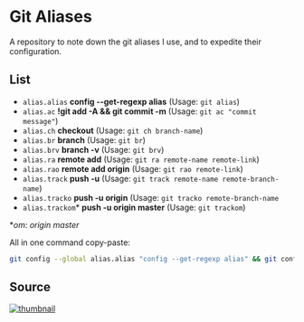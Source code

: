 # Git Aliases
A repository to note down the git aliases I use, and to expedite their configuration.

## List
- `alias.alias` **config --get-regexp alias** (Usage: `git alias`)<br />
- `alias.ac` **!git add -A && git commit -m** (Usage: `git ac "commit message"`)<br />
- `alias.ch` **checkout** (Usage: `git ch branch-name`)<br />
- `alias.br` **branch** (Usage: `git br`)<br />
- `alias.brv` **branch -v** (Usage: `git brv`)<br />
- `alias.ra` **remote add** (Usage: `git ra remote-name remote-link`)<br />
- `alias.rao` **remote add origin** (Usage: `git rao remote-link`)<br />
- `alias.track` **push -u** (Usage: `git track remote-name remote-branch-name`)<br />
- `alias.tracko` **push -u origin** (Usage: `git tracko remote-branch-name`<br />
- `alias.trackom`* **push -u origin master** (Usage: `git trackom`)<br />

\**om: origin master*

All in one command copy-paste: <br>
```bash
git config --global alias.alias "config --get-regexp alias" && git config --global alias.ac "!git add -A && git commit -m" && git config --global alias.ch "checkout" && git config --global alias.br "branch" && git config --global alias.brv "branch -vv" && git config --global alias.ra "remote add" && git config --global alias.rao "remote add origin" && git config --global alias.track "push -u" && git config --global alias.tracko "push -u origin" && git config --global alias.trackom "push -u origin master"
```

## Source

[<img src="https://img.youtube.com/vi/ecK3EnyGD8o/0.jpg" alt="thumbnail" />](https://www.youtube.com/watch?v=ecK3EnyGD8o&t=80s)
